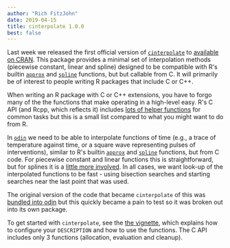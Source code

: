 ```yaml
---
author: "Rich FitzJohn"
date: 2019-04-15
title: cinterpolate 1.0.0
best: false
---
```


Last week we released the first official version of [`cinterpolate`](https://mrc-ide.github.io/cinterpolate/) to [available on CRAN](https://cran.r-project.org/package=cinterpolate).  This package provides a minimal set of interpolation methods (piecewise constant, linear and spline) designed to be compatible with R's builtin [`approx`](https://stat.ethz.ch/R-manual/R-devel/library/stats/html/approxfun.html) and [`spline`](https://stat.ethz.ch/R-manual/R-devel/library/stats/html/splinefun.html) functions, but but callable from C. It will primarily be of interest to people writing R packages that include C or C++.

When writing an R package with C or C++ extensions, you have to forgo many of the the functions that make operating in a high-level easy.  R's C API (and Rcpp, which reflects it) includes [lots of helper functions](https://cran.r-project.org/doc/manuals/R-exts.html#Numerical-analysis-subroutines) for common tasks but this is a small list compared to what you might want to do from R.

In [`odin`](https://mrc-ide.github.io/odin/) we need to be able to interpolate functions of time (e.g., a trace of temperature against time, or a square wave representing pulses of interventions), similar to R's builtin [`approx`](https://stat.ethz.ch/R-manual/R-devel/library/stats/html/approxfun.html) and [`spline`](https://stat.ethz.ch/R-manual/R-devel/library/stats/html/splinefun.html) functions, but from C code.  For piecewise constant and linear functions this is straightforward, but for splines it is a [little more involved](http://blog.ivank.net/interpolation-with-cubic-splines.html).  In all cases, we want look-up of the interpolated functions to be fast - using bisection searches and starting searches near the last point that was used.

The original version of the code that became `cinterpolate` of this was [bundled into odin](https://github.com/mrc-ide/odin/tree/6bee9749325c3ff297f30b43cb31811fdf44c5ae/inst) but this quickly became a pain to test so it was broken out into its own package.

To get started with `cinterpolate`, see the [the vignette](https://mrc-ide.github.io/cinterpolate/articles/cinterpolate.html), which explains how to configure your `DESCRIPTION` and how to use the functions.  The C API includes only 3 functions (allocation, evaluation and cleanup).
